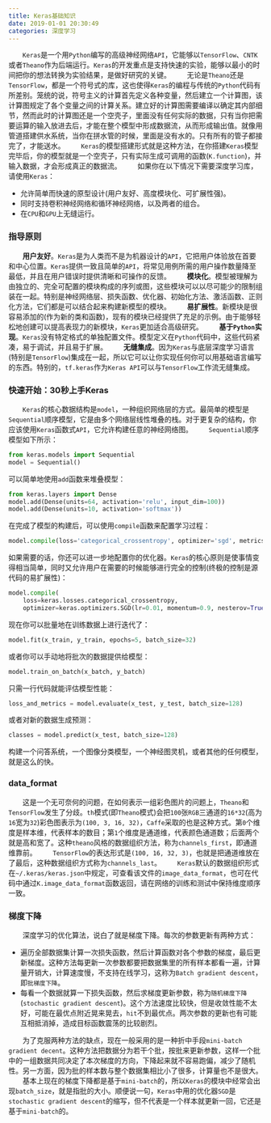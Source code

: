 ```yaml
---
title: Keras基础知识
date: 2019-01-01 20:30:49
categories: 深度学习
---
```

&emsp;&emsp;`Keras`是一个用`Python`编写的高级神经网络`API`，它能够以`TensorFlow`、`CNTK`或者`Theano`作为后端运行。`Keras`的开发重点是支持快速的实验，能够以最小的时间把你的想法转换为实验结果，是做好研究的关键。
&emsp;&emsp;无论是`Theano`还是`TensorFlow`，都是一个符号式的库，这也使得`Keras`的编程与传统的`Python`代码有所差别。笼统的说，符号主义的计算首先定义各种变量，然后建立一个计算图，该计算图规定了各个变量之间的计算关系。建立好的计算图需要编译以确定其内部细节，然而此时的计算图还是一个空壳子，里面没有任何实际的数据，只有当你把需要运算的输入放进去后，才能在整个模型中形成数据流，从而形成输出值。就像用管道搭建供水系统，当你在拼水管的时候，里面是没有水的。只有所有的管子都接完了，才能送水。
&emsp;&emsp;`Keras`的模型搭建形式就是这种方法，在你搭建`Keras`模型完毕后，你的模型就是一个空壳子，只有实际生成可调用的函数(`K.function`)，并输入数据，才会形成真正的数据流。
&emsp;&emsp;如果你在以下情况下需要深度学习库，请使用`Keras`：

- 允许简单而快速的原型设计(用户友好、高度模块化、可扩展性强)。
- 同时支持卷积神经网络和循环神经网络，以及两者的组合。
- 在`CPU`和`GPU`上无缝运行。

### 指导原则

&emsp;&emsp;**用户友好**。`Keras`是为人类而不是为机器设计的`API`，它把用户体验放在首要和中心位置。`Keras`提供一致且简单的`API`，将常见用例所需的用户操作数量降至最低，并且在用户错误时提供清晰和可操作的反馈。
&emsp;&emsp;**模块化**。模型被理解为由独立的、完全可配置的模块构成的序列或图，这些模块可以以尽可能少的限制组装在一起。特别是神经网络层、损失函数、优化器、初始化方法、激活函数、正则化方法，它们都是可以结合起来构建新模型的模块。
&emsp;&emsp;**易扩展性**。新模块是很容易添加的(作为新的类和函数)，现有的模块已经提供了充足的示例。由于能够轻松地创建可以提高表现力的新模块，`Keras`更加适合高级研究。
&emsp;&emsp;**基于`Python`实现**。`Keras`没有特定格式的单独配置文件。模型定义在`Python`代码中，这些代码紧凑，易于调试，并且易于扩展。
&emsp;&emsp;**无缝集成**。因为`Keras`与底层深度学习语言(特别是`TensorFlow`)集成在一起，所以它可以让你实现任何你可以用基础语言编写的东西。特别的，`tf.keras`作为`Keras API`可以与`TensorFlow`工作流无缝集成。

### 快速开始：30秒上手Keras

&emsp;&emsp;`Keras`的核心数据结构是`model`，一种组织网络层的方式。最简单的模型是`Sequential`顺序模型，它是由多个网络层线性堆叠的栈。对于更复杂的结构，你应该使用`Keras`函数式`API`，它允许构建任意的神经网络图。
&emsp;&emsp;`Sequential`顺序模型如下所示：

``` python
from keras.models import Sequential
model = Sequential()
```

可以简单地使用`add`函数来堆叠模型：

``` python
from keras.layers import Dense
model.add(Dense(units=64, activation='relu', input_dim=100))
model.add(Dense(units=10, activation='softmax'))
```

在完成了模型的构建后，可以使用`compile`函数来配置学习过程：

``` python
model.compile(loss='categorical_crossentropy', optimizer='sgd', metrics=['accuracy'])
```

如果需要的话，你还可以进一步地配置你的优化器。`Keras`的核心原则是使事情变得相当简单，同时又允许用户在需要的时候能够进行完全的控制(终极的控制是源代码的易扩展性)：

``` python
model.compile(
    loss=keras.losses.categorical_crossentropy,
    optimizer=keras.optimizers.SGD(lr=0.01, momentum=0.9, nesterov=True))
```

现在你可以批量地在训练数据上进行迭代了：

``` python
model.fit(x_train, y_train, epochs=5, batch_size=32)
```

或者你可以手动地将批次的数据提供给模型：

``` python
model.train_on_batch(x_batch, y_batch)
```

只需一行代码就能评估模型性能：

``` python
loss_and_metrics = model.evaluate(x_test, y_test, batch_size=128)
```

或者对新的数据生成预测：

``` python
classes = model.predict(x_test, batch_size=128)
```

构建一个问答系统，一个图像分类模型，一个神经图灵机，或者其他的任何模型，就是这么的快。

### data_format

&emsp;&emsp;这是一个无可奈何的问题，在如何表示一组彩色图片的问题上，`Theano`和`TensorFlow`发生了分歧。`th`模式(即`Theano`模式)会把`100`张`RGB`三通道的`16*32`(高为`16`宽为`32`)彩色图表示为`(100, 3, 16, 32)`，`Caffe`采取的也是这种方式。第`0`个维度是样本维，代表样本的数目；第`1`个维度是通道维，代表颜色通道数；后面两个就是高和宽了。这种`theano`风格的数据组织方法，称为`channels_first`，即通道维靠前。
&emsp;&emsp;`TensorFlow`的表达形式是`(100, 16, 32, 3)`，也就是把通道维放在了最后，这种数据组织方式称为`channels_last`。
&emsp;&emsp;`Keras`默认的数据组织形式在`~/.keras/keras.json`中规定，可查看该文件的`image_data_format`，也可在代码中通过`K.image_data_format`函数返回，请在网络的训练和测试中保持维度顺序一致。

### 梯度下降

&emsp;&emsp;深度学习的优化算法，说白了就是梯度下降。每次的参数更新有两种方式：

- 遍历全部数据集计算一次损失函数，然后计算函数对各个参数的梯度，最后更新梯度。这种方法每更新一次参数都要把数据集里的所有样本都看一遍，计算量开销大，计算速度慢，不支持在线学习，这称为`Batch gradient descent`，即`批梯度下降`。
- 每看一个数据就算一下损失函数，然后求梯度更新参数，称为`随机梯度下降`(`stochastic gradient descent`)。这个方法速度比较快，但是收敛性能不太好，可能在最优点附近晃来晃去，`hit`不到最优点。两次参数的更新也有可能互相抵消掉，造成目标函数震荡的比较剧烈。

&emsp;&emsp;为了克服两种方法的缺点，现在一般采用的是一种折中手段`mini-batch gradient decent`。这种方法把数据分为若干个批，按批来更新参数，这样一个批中的一组数据共同决定了本次梯度的方向，下降起来就不容易跑偏，减少了随机性。另一方面，因为批的样本数与整个数据集相比小了很多，计算量也不是很大。
&emsp;&emsp;基本上现在的梯度下降都是基于`mini-batch`的，所以`Keras`的模块中经常会出现`batch_size`，就是指批的大小。顺便说一句，`Keras`中用的优化器`SGD`是`stochastic gradient descent`的缩写，但不代表是一个样本就更新一回，它还是基于`mini-batch`的。